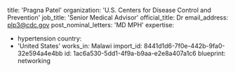 title: 'Pragna Patel'
organization: 'U.S. Centers for Disease Control and Prevention'
job_title: 'Senior Medical Advisor'
official_title: Dr
email_address: plp3@cdc.gov
post_nominal_letters: 'MD MPH'
expertise:
  - hypertension
country:
  - 'United States'
works_in: Malawi
import_id: 8441d1d6-7f0e-442b-9fa0-32e594a4e4bb
id: 1ac6a530-5dd1-4f9a-b9aa-e2e8a407a1c6
blueprint: networking
